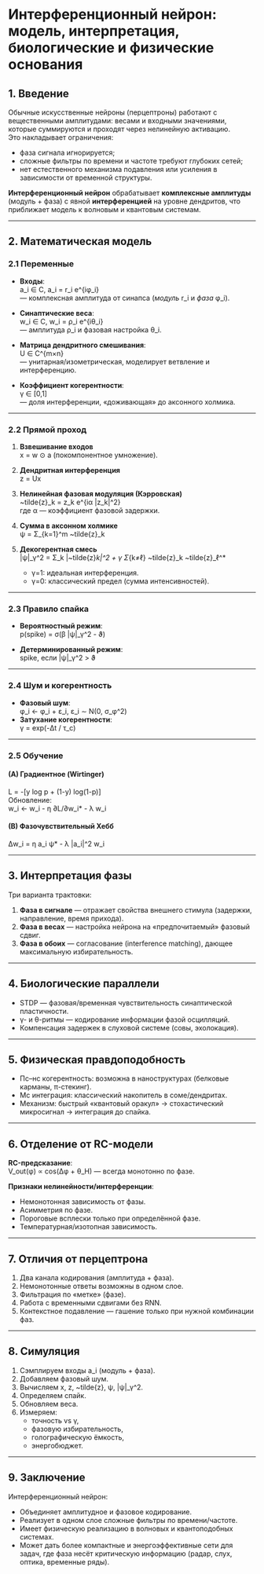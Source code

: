 # Интерференционный нейрон: модель, интерпретация, биологические и физические основания

## 1. Введение

Обычные искусственные нейроны (перцептроны) работают с вещественными амплитудами: весами и входными значениями, которые суммируются и проходят через нелинейную активацию.  
Это накладывает ограничения:

- фаза сигнала игнорируется;  
- сложные фильтры по времени и частоте требуют глубоких сетей;  
- нет естественного механизма подавления или усиления в зависимости от временной структуры.

**Интерференционный нейрон** обрабатывает **комплексные амплитуды** (модуль + фаза) с явной **интерференцией** на уровне дендритов, что приближает модель к волновым и квантовым системам.

---

## 2. Математическая модель

### 2.1 Переменные

- **Входы**:  
  a_i ∈ C,  a_i = r_i e^{iφ_i}  
  — комплексная амплитуда от синапса (*модуль* r_i и *фаза* φ_i).

- **Синаптические веса**:  
  w_i ∈ C,  w_i = ρ_i e^{iθ_i}  
  — амплитуда ρ_i и фазовая настройка θ_i.

- **Матрица дендритного смешивания**:  
  U ∈ C^{m×n}  
  — унитарная/изометрическая, моделирует ветвление и интерференцию.

- **Коэффициент когерентности**:  
  γ ∈ [0,1]  
  — доля интерференции, «доживающая» до аксонного холмика.

---

### 2.2 Прямой проход

1. **Взвешивание входов**  
   x = w ⊙ a  (покомпонентное умножение).

2. **Дендритная интерференция**  
   z = Ux

3. **Нелинейная фазовая модуляция (Кэрровская)**  
   ~tilde{z}_k = z_k e^{iα |z_k|^2}  
   где α — коэффициент фазовой задержки.

4. **Сумма в аксонном холмике**  
   ψ = Σ_{k=1}^m ~tilde{z}_k

5. **Декогерентная смесь**  
   |ψ|_γ^2 = Σ_k |~tilde{z}_k|^2 + γ Σ_{k≠ℓ} ~tilde{z}_k ~tilde{z}_ℓ^*  
   - γ=1: идеальная интерференция.  
   - γ=0: классический предел (сумма интенсивностей).

---

### 2.3 Правило спайка

- **Вероятностный режим**:  
  p(spike) = σ(β |ψ|_γ^2 - ϑ)

- **Детерминированный режим**:  
  spike, если |ψ|_γ^2 > ϑ

---

### 2.4 Шум и когерентность

- **Фазовый шум**:  
  φ_i ← φ_i + ε_i,  ε_i ∼ N(0, σ_φ^2)
- **Затухание когерентности**:  
  γ = exp(-Δt / τ_c)

---

### 2.5 Обучение

#### (A) Градиентное (Wirtinger)
L = -[y log p + (1-y) log(1-p)]  
Обновление:  
w_i ← w_i - η ∂L/∂w_i* - λ w_i

#### (B) Фазочувствительный Хебб
Δw_i = η a_i ψ* - λ |a_i|^2 w_i

---

## 3. Интерпретация фазы

Три варианта трактовки:

1. **Фаза в сигнале** — отражает свойства внешнего стимула (задержки, направление, время прихода).
2. **Фаза в весах** — настройка нейрона на «предпочитаемый» фазовый сдвиг.
3. **Фаза в обоих** — согласование (interference matching), дающее максимальную избирательность.

---

## 4. Биологические параллели

- STDP — фазовая/временная чувствительность синаптической пластичности.  
- γ- и θ-ритмы — кодирование информации фазой осцилляций.  
- Компенсация задержек в слуховой системе (совы, эхолокация).

---

## 5. Физическая правдоподобность

- Пс–нс когерентность: возможна в наноструктурах (белковые карманы, π-стекинг).  
- Мс интеграция: классический накопитель в соме/дендритах.  
- Механизм: быстрый «квантовый оракул» → стохастический микросигнал → интеграция до спайка.

---

## 6. Отделение от RC-модели

**RC-предсказание**:  
V_out(φ) ∝ cos(Δφ + θ_H) — всегда монотонно по фазе.

**Признаки нелинейности/интерференции**:
- Немонотонная зависимость от фазы.
- Асимметрия по фазе.
- Пороговые всплески только при определённой фазе.
- Температурная/изотопная зависимость.

---

## 7. Отличия от перцептрона

1. Два канала кодирования (амплитуда + фаза).  
2. Немонотонные ответы возможны в одном слое.  
3. Фильтрация по «метке» (фазе).  
4. Работа с временными сдвигами без RNN.  
5. Контекстное подавление — гашение только при нужной комбинации фаз.

---

## 8. Симуляция

1. Сэмплируем входы a_i (модуль + фаза).  
2. Добавляем фазовый шум.  
3. Вычисляем x, z, ~tilde{z}, ψ, |ψ|_γ^2.  
4. Определяем спайк.  
5. Обновляем веса.  
6. Измеряем:
   - точность vs γ,
   - фазовую избирательность,
   - голографическую ёмкость,
   - энергобюджет.

---

## 9. Заключение

Интерференционный нейрон:
- Объединяет амплитудное и фазовое кодирование.
- Реализует в одном слое сложные фильтры по времени/частоте.
- Имеет физическую реализацию в волновых и квантоподобных системах.
- Может дать более компактные и энергоэффективные сети для задач, где фаза несёт критическую информацию (радар, слух, оптика, временные ряды).
